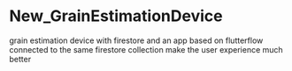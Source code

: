 # New_GrainEstimationDevice
grain estimation device with firestore and an app based on flutterflow connected to the same firestore collection make the user experience much better

